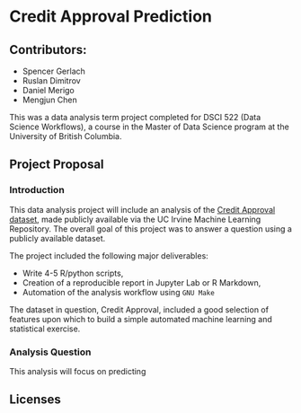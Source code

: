 # Credit Approval Prediction

## Contributors:
- Spencer Gerlach
- Ruslan Dimitrov
- Daniel Merigo
- Mengjun Chen

This was a data analysis term project completed for DSCI 522 (Data Science Workflows), a course in the Master of Data Science program at the University of British Columbia.

## Project Proposal

### Introduction
This data analysis project will include an analysis of the [Credit Approval dataset](https://archive-beta.ics.uci.edu/dataset/27/credit+approval), made publicly available via the UC Irvine Machine Learning Repository. The overall goal of this project was to answer a question using a publicly available dataset. 

The project included the following major deliverables:
- Write 4-5 R/python scripts,
- Creation of a reproducible report in Jupyter Lab or R Markdown,
- Automation of the analysis workflow using `GNU Make`

The dataset in question, Credit Approval, included a good selection of features upon which to build a simple automated machine learning and statistical exercise.

### Analysis Question
This analysis will focus on predicting 

## Licenses